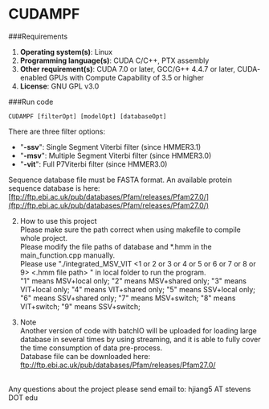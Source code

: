 # CUDAMPF
###Requirements
1. **Operating system(s)**: Linux
2. **Programming language(s)**: CUDA C/C++, PTX assembly
3. **Other requirement(s)**: CUDA 7.0 or later, GCC/G++ 4.4.7 or later, CUDA-
enabled GPUs with Compute Capability of 3.5 or higher
4. **License**: GNU GPL v3.0

###Run code
```
CUDAMPF [filterOpt] [modelOpt] [databaseOpt]
```
There are three filter options:
- "**-ssv**": Single Segment Viterbi filter (since HMMER3.1)
- "**-msv**": Multiple Segment Viterbi filter (since HMMER3.0)
- "**-vit**": Full P7Viterbi filter (since HMMER3.0)

Sequence database file must be FASTA format. An available protein sequence database is here: [ftp://ftp.ebi.ac.uk/pub/databases/Pfam/releases/Pfam27.0/](ftp://ftp.ebi.ac.uk/pub/databases/Pfam/releases/Pfam27.0/)




2. How to use this project <br />
Please make sure the path correct when using makefile to compile whole project. <br />
Please modify the file paths of database and *.hmm in the main_function.cpp manually. <br />
Please use "./integrated_MSV_VIT <1 or 2 or 3 or 4 or 5 or 6 or 7 or 8 or 9> <.hmm file path> <database file path>" in local folder to run the program. <br />
"1" means MSV+local only; "2" means MSV+shared only; "3" means VIT+local only; "4" means VIT+shared only; "5" means SSV+local only; "6" means SSV+shared only; "7" means MSV+switch; "8" means VIT+switch; "9" means SSV+switch; <br />

3. Note <br />
Another version of code with batchIO will be uploaded for loading large database in several times by using streaming, and it is able to fully cover the time consumption of data pre-process. <br />
Database file can be downloaded here: ftp://ftp.ebi.ac.uk/pub/databases/Pfam/releases/Pfam27.0/ <br />

<br /> Any questions about the project please send email to: hjiang5 AT stevens DOT edu <br />

